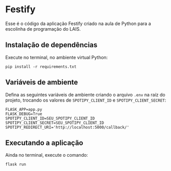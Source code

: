# Festify

Esse é o código da aplicação Festify criado na aula de Python para a escolinha de programação do LAIS.

## Instalação de dependências

Execute no terminal, no ambiente virtual Python:

```
pip install -r requirements.txt
```

## Variáveis de ambiente

Defina as seguintes variáveis de ambiente criando o arquivo `.env` na raíz do projeto, trocando os valores de `SPOTIPY_CLIENT_ID` e `SPOTIPY_CLIENT_SECRET`:

```
FLASK_APP=app.py
FLASK_DEBUG=True
SPOTIPY_CLIENT_ID=SEU_SPOTIPY_CLIENT_ID
SPOTIPY_CLIENT_SECRET=SEU_SPOTIPY_CLIENT_ID
SPOTIPY_REDIRECT_URI='http://localhost:5000/callback/'
```

## Executando a aplicação

Ainda no terminal, execute o comando:

```
flask run
```
